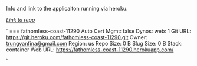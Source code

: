 Info and link to the applicaiton running via heroku.

[*Link to repo*](https://github.com/VANHUUTHANHTRUNG/heroku-docker-ci)

`
=== fathomless-coast-11290
Auto Cert Mgmt: false
Dynos:          web: 1
Git URL:        https://git.heroku.com/fathomless-coast-11290.git
Owner:          trungvanfina@gmail.com
Region:         us
Repo Size:      0 B
Slug Size:      0 B
Stack:          container
Web URL:        https://fathomless-coast-11290.herokuapp.com/

`
